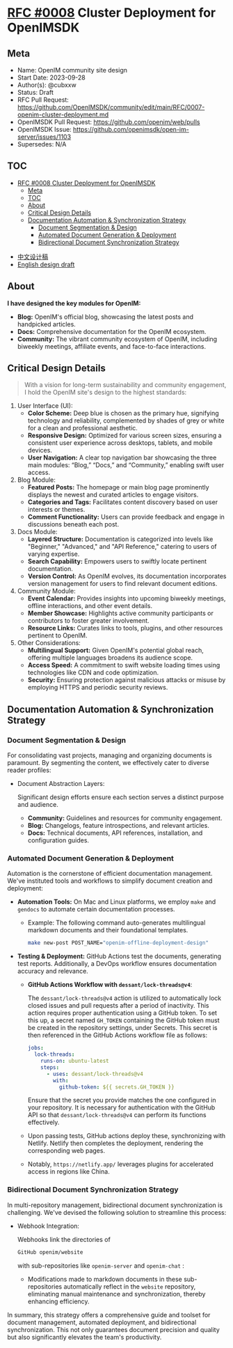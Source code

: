 # [RFC #0008](https://github.com/OpenIMSDK/community/edit/main/RFC/0008-community-site-design.md) Cluster Deployment for OpenIMSDK

<!-- 🤖 design template: https://github.com/OpenIMSDK/community/blob/main/0000-template.md ⚠️ Please submit a PR to https://github.com/OpenIMSDK/community/tree/main/RFC according to the specification after the design is completed -->

## Meta

- Name: OpenIM community site design
- Start Date: 2023-09-28
- Author(s): @cubxxw
- Status: Draft
- RFC Pull Request: https://github.com/OpenIMSDK/community/edit/main/RFC/0007-openim-cluster-deployment.md
- OpenIMSDK Pull Request: https://github.com/openim/web/pulls
- OpenIMSDK Issue: https://github.com/openimsdk/open-im-server/issues/1103
- Supersedes: N/A

## TOC
- [RFC #0008 Cluster Deployment for OpenIMSDK](#rfc-0008-cluster-deployment-for-openimsdk)
  - [Meta](#meta)
  - [TOC](#toc)
  - [About](#about)
  - [Critical Design Details](#critical-design-details)
  - [Documentation Automation \& Synchronization Strategy](#documentation-automation--synchronization-strategy)
    - [Document Segmentation \& Design](#document-segmentation--design)
    - [Automated Document Generation \& Deployment](#automated-document-generation--deployment)
    - [Bidirectional Document Synchronization Strategy](#bidirectional-document-synchronization-strategy)


+ [中文设计稿](https://github.com/openim/website/blob/main/openim-design_zh.md)
+ [English design draft](https://github.com/openim/website/blob/main/openim-design.md)

## About

**I have designed the key modules for OpenIM:**

+ **Blog:** OpenIM's official blog, showcasing the latest posts and handpicked articles.
+ **Docs:** Comprehensive documentation for the OpenIM ecosystem.
+ **Community:** The vibrant community ecosystem of OpenIM, including biweekly meetings, affiliate events, and face-to-face interactions.

## Critical Design Details

> With a vision for long-term sustainability and community engagement, I hold the OpenIM site's design to the highest standards:

1. User Interface (UI):
   + **Color Scheme:** Deep blue is chosen as the primary hue, signifying technology and reliability, complemented by shades of grey or white for a clean and professional aesthetic.
   + **Responsive Design:** Optimized for various screen sizes, ensuring a consistent user experience across desktops, tablets, and mobile devices.
   + **User Navigation:** A clear top navigation bar showcasing the three main modules: “Blog,” “Docs,” and “Community,” enabling swift user access.
2. Blog Module:
   + **Featured Posts:** The homepage or main blog page prominently displays the newest and curated articles to engage visitors.
   + **Categories and Tags:** Facilitates content discovery based on user interests or themes.
   + **Comment Functionality:** Users can provide feedback and engage in discussions beneath each post.
3. Docs Module:
   + **Layered Structure:** Documentation is categorized into levels like "Beginner," "Advanced," and "API Reference," catering to users of varying expertise.
   + **Search Capability:** Empowers users to swiftly locate pertinent documentation.
   + **Version Control:** As OpenIM evolves, its documentation incorporates version management for users to find relevant document editions.
4. Community Module:
   + **Event Calendar:** Provides insights into upcoming biweekly meetings, offline interactions, and other event details.
   + **Member Showcase:** Highlights active community participants or contributors to foster greater involvement.
   + **Resource Links:** Curates links to tools, plugins, and other resources pertinent to OpenIM.
5. Other Considerations:
   + **Multilingual Support:** Given OpenIM's potential global reach, offering multiple languages broadens its audience scope.
   + **Access Speed:** A commitment to swift website loading times using technologies like CDN and code optimization.
   + **Security:** Ensuring protection against malicious attacks or misuse by employing HTTPS and periodic security reviews.

## Documentation Automation & Synchronization Strategy

### Document Segmentation & Design

For consolidating vast projects, managing and organizing documents is paramount. By segmenting the content, we effectively cater to diverse reader profiles:

+ Document Abstraction Layers:

   Significant design efforts ensure each section serves a distinct purpose and audience.

  + **Community:** Guidelines and resources for community engagement.
  + **Blog:** Changelogs, feature introspections, and relevant articles.
  + **Docs:** Technical documents, API references, installation, and configuration guides.

### Automated Document Generation & Deployment

Automation is the cornerstone of efficient documentation management. We've instituted tools and workflows to simplify document creation and deployment:

+ **Automation Tools:** On Mac and Linux platforms, we employ `make` and `gendocs` to automate certain documentation processes.

  + Example: The following command auto-generates multilingual markdown documents and their foundational templates.

    ```bash
    make new-post POST_NAME="openim-offline-deployment-design"
    ```

+ **Testing & Deployment:** GitHub Actions test the documents, generating test reports. Additionally, a DevOps workflow ensures documentation accuracy and relevance.

   + **GitHub Actions Workflow with `dessant/lock-threads@v4`**:

     The `dessant/lock-threads@v4` action is utilized to automatically lock closed issues and pull requests after a period of inactivity. This action requires proper authentication using a GitHub token. To set this up, a secret named `GH_TOKEN` containing the GitHub token must be created in the repository settings, under Secrets. This secret is then referenced in the GitHub Actions workflow file as follows:

     ```yaml
     jobs:
       lock-threads:
         runs-on: ubuntu-latest
         steps:
           - uses: dessant/lock-threads@v4
             with:
               github-token: ${{ secrets.GH_TOKEN }}
     ```

     Ensure that the secret you provide matches the one configured in your repository. It is necessary for authentication with the GitHub API so that `dessant/lock-threads@v4` can perform its functions effectively.

  + Upon passing tests, GitHub actions deploy these, synchronizing with Netlify. Netlify then completes the deployment, rendering the corresponding web pages.
  + Notably, `https://netlify.app/` leverages plugins for accelerated access in regions like China.

### Bidirectional Document Synchronization Strategy

In multi-repository management, bidirectional document synchronization is challenging. We've devised the following solution to streamline this process:

+ Webhook Integration:

   Webhooks link the directories of 

  ```bash
  GitHub openim/website
  ```

   with sub-repositories like `openim-server` and `openim-chat` :

  + Modifications made to markdown documents in these sub-repositories automatically reflect in the `website` repository, eliminating manual maintenance and synchronization, thereby enhancing efficiency.

In summary, this strategy offers a comprehensive guide and toolset for document management, automated deployment, and bidirectional synchronization. This not only guarantees document precision and quality but also significantly elevates the team's productivity.
